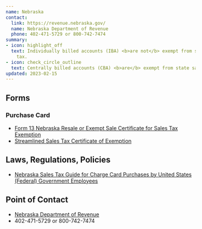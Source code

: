 ```yaml
---
name: Nebraska
contact:
  link: https://revenue.nebraska.gov/
  name: Nebraska Department of Revenue
  phone: 402-471-5729 or 800-742-7474
summary:
- icon: highlight_off
  text: Individually billed accounts (IBA) <b>are not</b> exempt from state sales
    tax.
- icon: check_circle_outline
  text: Centrally billed accounts (CBA) <b>are</b> exempt from state sales tax.
updated: 2023-02-15
---
```


## Forms

### Purchase Card

* [Form 13 Nebraska Resale or Exempt Sale Certificate for Sales Tax Exemption](https://revenue.nebraska.gov/about/forms/sales-and-use-tax-forms)
* [Streamlined Sales Tax Certificate of Exemption](https://revenue.nebraska.gov/sites/revenue.nebraska.gov/files/doc/streamline/Exemption_Certificate_12-21-2021.pdf)

## Laws, Regulations, Policies

* [Nebraska Sales Tax Guide for Charge Card Purchases by United States (Federal) Government Employees](https://revenue.nebraska.gov/files/doc/info/6-494.pdf)

## Point of Contact
- [Nebraska Department of Revenue](https://revenue.nebraska.gov/)
- 402-471-5729 or 800-742-7474